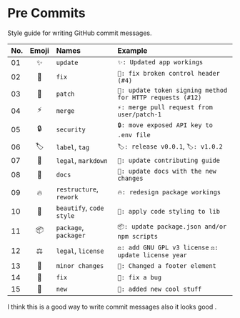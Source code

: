 # Pre Commits

Style guide for writing GitHub commit messages.

| No.  | Emoji | Names                    | Example                                                   |
| :--- | :---: | :----------------------- | :-------------------------------------------------------- |
| 01   |  ✨   | `update`                 | `✨: Updated app workings`                                |
| 02   |  🔨   | `fix`             | `🔨: fix broken control header (#4)`                      |
| 03   |  🤝   | `patch`                  | `🤝: update token signing method for HTTP requests (#12)` |
| ️️04 |  ⚡   | `merge`                  | `⚡: merge pull request from user/patch-1`                |
| 05   |  🔒   | `security`               | `🔒: move exposed API key to .env file`                   |
| 06   |  🏷️   | `label`, `tag`           | `🏷️: release v0.0.1`, `🏷️: v1.0.2`                        |
| 07   |  📝   | `legal`, `markdown`      | `📝: update contributing guide`                           |
| 08   |  📖   | `docs`                   | `📖: update docs with the new changes`                    |
| 09   |  🔥   | `restructure`, `rework`  | `🔥: redesign package workings`                           |
| 10   |  🔮   | `beautify`, `code style` | `🔮: apply code styling to lib`                           |
| 11   |  📦   | `package`, `packager`    | `📦: update package.json and/or npm scripts`              |
| 12   |  ⚖️   | `legal`, `license`       | `⚖️: add GNU GPL v3 license` `⚖️: update license year`    |
| 13   |  📍   | `minor changes`          | `🤏: Changed a footer element`                            |
| 14   |  🐛   | `fix`             | `🐛: fix a bug`                      |
| 15   |  🗼  | `new`             | `🗼: added new cool stuff`                      |

I think this is a good way to write commit messages also it looks good .
